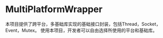 # MultiPlatformWrapper
本项目提供了跨平台，多基础库实现的基础接口封装，包括Thread，Socket，Event，Mutex。
使用本项目，开发者可以自由选择所使用的平台和基础库。
